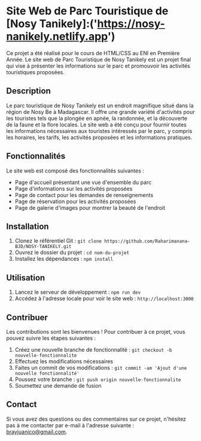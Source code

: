 # Site Web de Parc Touristique de [Nosy Tanikely]:('https://nosy-nanikely.netlify.app')

Ce projet a été réalisé pour le cours de HTML/CSS au ENI en Première Année. Le site web de Parc Touristique de Nosy Tanikely est un projet final qui vise à présenter les informations sur le parc et promouvoir les activités touristiques proposées.

## Description

Le parc touristique de Nosy Tanikely est un endroit magnifique situé dans la région de Nosy Be à Madagascar. Il offre une grande variété d'activités pour les touristes tels que la plongée en apnée, la randonnée, et la découverte de la faune et la flore locales. Le site web a été conçu pour fournir toutes les informations nécessaires aux touristes intéressés par le parc, y compris les horaires, les tarifs, les activités proposées et les informations pratiques.

## Fonctionnalités

Le site web est composé des fonctionnalités suivantes :

- Page d'accueil présentant une vue d'ensemble du parc
- Page d'informations sur les activités proposées
- Page de contact pour les demandes de renseignements
- Page de réservation pour les activités proposées
- Page de galerie d'images pour montrer la beauté de l'endroit

## Installation

1. Clonez le référentiel Git : `git clone https://github.com/Raharimanana-BJD/NOSY-TANIKELY.git`
2. Ouvrez le dossier du projet : `cd nom-du-projet`
3. Installez les dépendances : `npm install`

## Utilisation

1. Lancez le serveur de développement : `npm run dev`
2. Accédez à l'adresse locale pour voir le site web : `http://localhost:3000`

## Contribuer

Les contributions sont les bienvenues ! Pour contribuer à ce projet, vous pouvez suivre les étapes suivantes :

1. Créez une nouvelle branche de fonctionnalité : `git checkout -b nouvelle-fonctionnalite`
2. Effectuez les modifications nécessaires
3. Faites un commit de vos modifications : `git commit -am 'Ajout d'une nouvelle fonctionnalité'`
4. Poussez votre branche : `git push origin nouvelle-fonctionnalite`
5. Soumettez une demande de fusion

## Contact

Si vous avez des questions ou des commentaires sur ce projet, n'hésitez pas à me contacter par e-mail à l'adresse suivante : brayjuanico@gmail.com.
